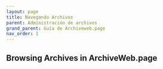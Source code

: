 ```yaml
---
layout: page
title: Navegando Archivos
parent: Administración de archivos
grand_parent: Guía de Archiveweb.page
nav_order: 1
---
```


## Browsing Archives in ArchiveWeb.page
